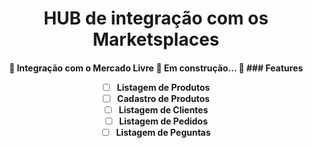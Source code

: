 <h1 align="center">HUB de integração com os Marketsplaces</h1>

<h4 align="center"> 
	🚧  Integração com o Mercado Livre 🚀 Em construção...  🚧
  ### Features

- [ ] Listagem de Produtos
- [ ] Cadastro de Produtos
- [ ] Listagem de Clientes
- [ ] Listagem de Pedidos
- [ ] Listagem de Peguntas
</h4>
